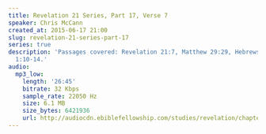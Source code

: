 ```yaml
---
title: Revelation 21 Series, Part 17, Verse 7
speaker: Chris McCann
created_at: 2015-06-17 21:00
slug: revelation-21-series-part-17
series: true
description: 'Passages covered: Revelation 21:7, Matthew 29:29, Hebrews 9:14-15, Ephesians
  1:10-14.'
audio:
  mp3_low:
    length: '26:45'
    bitrate: 32 Kbps
    sample_rate: 22050 Hz
    size: 6.1 MB
    size_bytes: 6421936
    url: http://audiocdn.ebiblefellowship.com/studies/revelation/chapter-21/2015.06.17_McCann_-_Revelation_21_Series_Part_17.mp3
---
```

